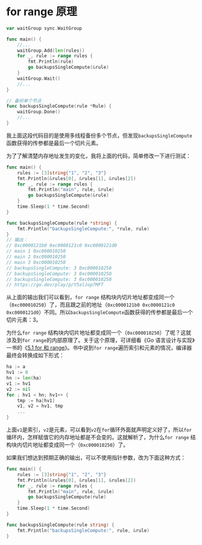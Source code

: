 # for range 原理

```go
var waitGroup sync.WaitGroup

func main() {
	//...
    waitGroup.Add(len(rules))
	for _, rule := range rules {
		fmt.Println(rule)
		go backupsSingleCompute(&rule)
	}
	waitGroup.Wait()
	//...
}

// 备份单个节点
func backupsSingleCompute(rule *Rule) {
    waitGroup.Done()
    //...
}
```

我上面这段代码目的是使用多线程备份多个节点，但发现`backupsSingleCompute`函数获得的传参都是最后一个切片元素。

为了了解清楚内存地址发生的变化，我将上面的代码，简单修改一下进行测试：

```go
func main() {
	rules := [3]string{"1", "2", "3"}
	fmt.Println(&rules[0], &rules[1], &rules[2])
	for _, rule := range rules {
		fmt.Println("main", rule, &rule)
		go backupsSingleCompute(&rule)
	}
	time.Sleep(1 * time.Second)
}

func backupsSingleCompute(rule *string) {
	fmt.Println("backupsSingleCompute:", *rule, rule)
}
// 输出：
// 0xc0000121b0 0xc0000121c0 0xc0000121d0
// main 1 0xc000010250
// main 2 0xc000010250
// main 3 0xc000010250
// backupsSingleCompute: 3 0xc000010250
// backupsSingleCompute: 3 0xc000010250
// backupsSingleCompute: 3 0xc000010250
// https://go.dev/play/p/Y5alJop7MFT
```

从上面的输出我们可以看到，`for range` 结构块内切片地址都变成同一个（`0xc000010250`）了，而且跟之前的地址（`0xc0000121b0 0xc0000121c0 0xc0000121d0`）不同。所以`backupsSingleCompute`函数获得的传参都是最后一个切片元素：3。

为什么`for range` 结构块内切片地址都变成同一个（`0xc000010250`）了呢？这就涉及到`for range`的内部原理了。关于这个原理，可详细看《Go 语言设计与实现》一书的《[5.1 for 和 range](https://draveness.me/golang/docs/part2-foundation/ch05-keyword/golang-for-range/)》。书中说到`for range`遍历索引和元素的情况，编译器最终会转换成如下形式：

```go
ha := a
hv1 := 0
hn := len(ha)
v1 := hv1
v2 := nil
for ; hv1 < hn; hv1++ {
    tmp := ha[hv1]
    v1, v2 = hv1, tmp
    ...
}
```

上面`v1`是索引，`v2`是元素，可以看到`v2`在`for`循环外面就声明定义好了，所以`for`循环内，怎样赋值它的内存地址都是不会变的。这就解析了，为什么`for range` 结构块内切片地址都变成同一个（`0xc000010250`）了。

如果我们想达到预期正确的输出，可以不使用指针参数，改为下面这种方式：

```go
func main() {
	rules := [3]string{"1", "2", "3"}
	fmt.Println(&rules[0], &rules[1], &rules[2])
	for _, rule := range rules {
		fmt.Println("main", rule, &rule)
		go backupsSingleCompute(rule)
	}
	time.Sleep(1 * time.Second)
}

func backupsSingleCompute(rule string) {
	fmt.Println("backupsSingleCompute:", rule, &rule)
}
```
